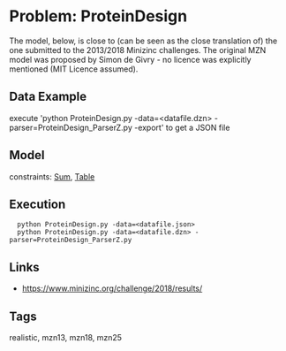 # Problem: ProteinDesign

The model, below, is close to (can be seen as the close translation of) the one submitted to the 2013/2018 Minizinc challenges.
The original MZN model was proposed by Simon de Givry - no licence was explicitly mentioned (MIT Licence assumed).

## Data Example
  execute 'python ProteinDesign.py -data=<datafile.dzn> -parser=ProteinDesign_ParserZ.py -export' to get a JSON file

## Model
  constraints: [Sum](https://pycsp.org/documentation/constraints/Sum), [Table](https://pycsp.org/documentation/constraints/Table)

## Execution
```
  python ProteinDesign.py -data=<datafile.json>
  python ProteinDesign.py -data=<datafile.dzn> -parser=ProteinDesign_ParserZ.py
```

## Links
  - https://www.minizinc.org/challenge/2018/results/

## Tags
  realistic, mzn13, mzn18, mzn25
